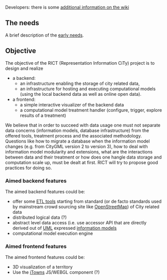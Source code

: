Developers: there is some [additional information on the wiki](https://github.com/MEPP-team/RICT/wiki)

## The needs
A brief description of the [early needs](https://github.com/MEPP-team/RICT/blob/master/Doc/Devel/Needs/EarlyNeeds.md).

## Objective
The objective of the RICT (Representation Information CiTy) project is to design and realize 
  * a backend: 
     - an infrastructure enabling the storage of city related data,
     - an infrastructure for hosting and executing computational models (using the local backend data as well as online open data).  
  * a frontend: 
     - a simple interactive visualizer of the backend data
     - a computational model treatment handler (configure, trigger, explore results of a treatment)

We believe that in order to succeed with data usage one must not separate data concerns (information models, database infrastructure) from the offered tools, treatment process and the associated methodology. Questions like how to migrate a database when the information model changes (e.g. from CityGML version 2 to version 3), how to deal with information model modularity and extensions, what are the interactions between data and their treatment or how does one hangle data storage and computation scale up, must be dealt at first. RICT will try to propose good practices for doing so.  
 
### Aimed backend features
The aimed backend features could be:
 * offer some [ETL tools](https://en.wikipedia.org/wiki/Extract,_transform,_load) starting from standard (or de facto standards used by mainstream crowd sourcing site like [OpenStreetMap](https://en.wikipedia.org/wiki/OpenStreetMap)) of City related data   
 * distributed logical data (?)
 * abstract level data access (i.e. use accessor API that are directly derived out of [UML](https://en.wikipedia.org/wiki/Unified_Modeling_Language) expressed [information models](https://en.wikipedia.org/wiki/Information_model)  
 * computational model execution engine
 
 ### Aimed frontend features
 The aimed frontend features could be:
   * 3D visualization of a territory
   * Use the [iTowns](http://www.itowns-project.org/) JS/WEBGL component (?)

